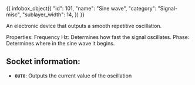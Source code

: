 {{ infobox_object({
	"id": 101,
	"name": "Sine wave",
	"category": "Signal-misc",
	"sublayer_width": 14,
}) }}

An electronic device that outputs a smooth repetitive oscillation.

Properties:
Frequency Hz: Determines how fast the signal oscillates.
Phase: Determines where in the sine wave it begins.

## Socket information:
- **`OUT0`**: Outputs the current value of the oscillation